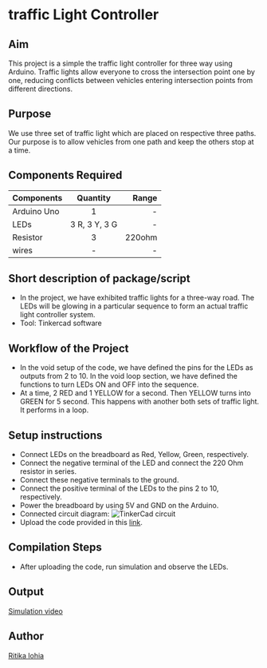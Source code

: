 # traffic Light Controller


## Aim

This project is a simple the traffic light controller for three way using Arduino. Traffic lights allow everyone to cross the intersection point one by one, reducing conflicts between vehicles entering intersection points from different directions. 


## Purpose

We use three set of traffic light which are placed on respective three paths. Our purpose is to allow vehicles from one path and keep the others stop at a time. 


## Components Required

| Components  |      Quantity |  Range|
|----------   |:-------------:|------:|
| Arduino Uno |  1            |   -   |
| LEDs        |3 R, 3 Y, 3 G  |   -   |
| Resistor    |     3         |220ohm |
|wires        | -             | -     |


## Short description of package/script

- In the project, we have exhibited traffic lights for a three-way road. The LEDs will be glowing in a particular sequence to form an actual traffic light controller system.
- Tool: Tinkercad software

## Workflow of the Project

- In the void setup of the code, we have defined the pins for the LEDs as outputs from 2 to 10. In the void loop section, we have defined the functions to turn LEDs ON and OFF into the sequence.
- At a time, 2 RED and 1 YELLOW for a second. Then YELLOW turns into GREEN for 5 second. This happens with another both sets of traffic light. It performs in a loop.


## Setup instructions

- Connect LEDs on the breadboard as Red, Yellow, Green, respectively.
- Connect the negative terminal of the LED and connect the 220 Ohm resistor in series.
- Connect these negative terminals to the ground.
- Connect the positive terminal of the LEDs to the pins 2 to 10, respectively.
- Power the breadboard by using 5V and GND on the Arduino.
- Connected circuit diagram:
  ![TinkerCad circuit](https://github.com/ritikalohia/IoT-Spot/blob/main/Arduino/Traffic%20Light%20Controller/Images/circuit_diagram.png)
- Upload the code provided in this [link](https://github.com/ritikalohia/IoT-Spot/blob/main/Arduino/Traffic%20Light%20Controller/traffic_light_code.ino).


## Compilation Steps

- After uploading the code, run simulation and observe the LEDs.


## Output
[Simulation video](https://github.com/ritikalohia/IoT-Spot/blob/main/Arduino/Traffic%20Light%20Controller/Images/simulation_video.mp4)

## Author

[Ritika lohia](https://github.com/ritikalohia/)




